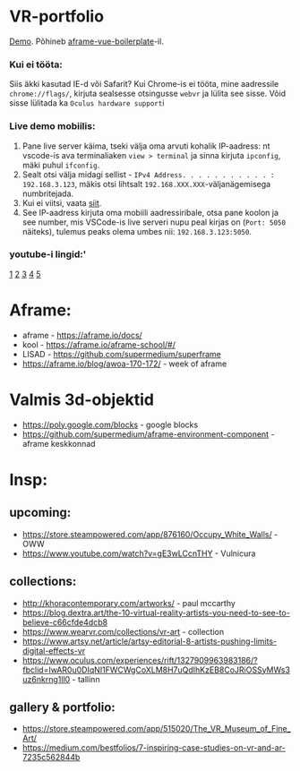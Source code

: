 # VR-portfolio
[Demo](https://matveimug.github.io/tuba-uus/). Põhineb [aframe-vue-boilerplate](https://github.com/matveimug/aframe-vue-boilerplate)-il.

### Kui ei tööta:
Siis äkki kasutad IE-d või Safarit?
Kui Chrome-is ei tööta, mine aadressile `chrome://flags/`, kirjuta sealsesse otsingusse `webvr` ja lülita see sisse. Võid sisse lülitada ka `Oculus hardware support`i

### Live demo mobiilis:
1. Pane live server käima, tseki välja oma arvuti kohalik IP-aadress: nt vscode-is ava terminaliaken `view > terminal` ja sinna kirjuta `ipconfig`, mäki puhul `ifconfig`.
1. Sealt otsi välja midagi sellist - `IPv4 Address. . . . . . . . . . . : 192.168.3.123`, mäkis otsi lihtsalt `192.168.XXX.XXX`-väljanägemisega numbritejada.
1. Kui ei viitsi, vaata [siit](https://www.whatismybrowser.com/detect/what-is-my-local-ip-address). 
1. See IP-aadress kirjuta oma mobiili aadressiribale, otsa pane koolon ja see number, mis VSCode-is live serveri nupu peal kirjas on (`Port: 5050` näiteks), tulemus peaks olema umbes nii: `192.168.3.123:5050`.

### youtube-i lingid:'

[1](https://youtu.be/Jgw2lmDDKms)
[2](https://youtu.be/M6AVC-I3n1Y)
[3](https://youtu.be/cCuSpDbom3E)
[4](https://youtu.be/aTdLMDUZxkI)
[5](https://youtu.be/2mUkn9WXBBM)

# Aframe:

- aframe - https://aframe.io/docs/  
- kool - https://aframe.io/aframe-school/#/  
- LISAD - https://github.com/supermedium/superframe  
- https://aframe.io/blog/awoa-170-172/ - week of aframe  

# Valmis 3d-objektid

- https://poly.google.com/blocks - google blocks
- https://github.com/supermedium/aframe-environment-component - aframe keskkonnad

# Insp:

## upcoming:
- https://store.steampowered.com/app/876160/Occupy_White_Walls/ - OWW  
- https://www.youtube.com/watch?v=gE3wLCcnTHY - Vulnicura  

## collections:
- http://khoracontemporary.com/artworks/ - paul mccarthy  
- https://blog.dextra.art/the-10-virtual-reality-artists-you-need-to-see-to-believe-c66cfde4dcb8  
- https://www.wearvr.com/collections/vr-art - collection  
- https://www.artsy.net/article/artsy-editorial-8-artists-pushing-limits-digital-effects-vr  
- https://www.oculus.com/experiences/rift/1327909963983186/?fbclid=IwAR0u0DIqNI1FWCWgCoXLM8H7uQdIhKzEB8CoJRiOSSyMWs3uz6nkrng1ll0 - tallinn  

## gallery & portfolio: 
- https://store.steampowered.com/app/515020/The_VR_Museum_of_Fine_Art/  
- https://medium.com/bestfolios/7-inspiring-case-studies-on-vr-and-ar-7235c562844b  
